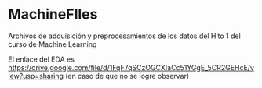 # MachineFIles
Archivos de adquisición y preprocesamientos de los datos del Hito 1 del curso de Machine Learning

El enlace del EDA es https://drive.google.com/file/d/1FqF7qSCzOGCXIaCc51YGgE_5CR2GEHcE/view?usp=sharing 
(en caso de que no se logre observar) 


